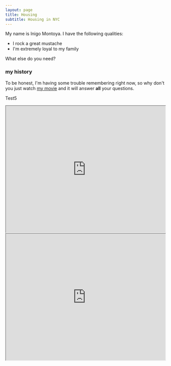 ```yaml
---
layout: page
title: Housing
subtitle: Housing in NYC
---
```


My name is Inigo Montoya. I have the following qualities:

- I rock a great mustache
- I'm extremely loyal to my family

What else do you need?

### my history

To be honest, I'm having some trouble remembering right now, so why don't you just watch [my movie](http://en.wikipedia.org/wiki/The_Princess_Bride_%28film%29) and it will answer **all** your questions.

Test5

<iframe src="https://thibauldbraet.github.io/maps/NYC_PPSQ.html" width="100%" height="400px"></iframe>

<iframe src="https://thibauldbraet.github.io/img/interactive_legend.html" width="100%" height="400px"></iframe>
      
